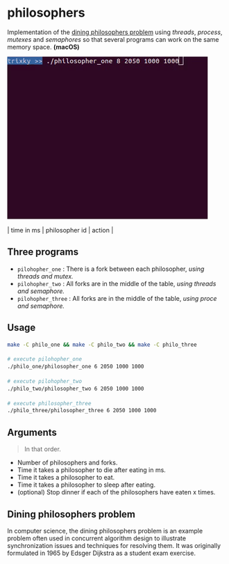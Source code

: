 # philosophers

Implementation of the [dining philosophers problem](https://en.wikipedia.org/wiki/Dining_philosophers_problem) using *threads*, *process*, *mutexes* and *semaphores* so that several programs can work on the same memory space. __(macOS)__

![Recordit GIF](https://github.com/trixky/philosophers/blob/master/.demo/demo.gif?raw=true)

| time in ms | philosopher id | action |

## Three programs

- `pilohopher_one` : There is a fork between each philosopher, *using threads and mutex.*
- `pilohopher_two` : All forks are in the middle of the table, *using threads and semaphore.*
- `pilohopher_three` : All forks are in the middle of the table, *using proce and semaphore.*

## Usage

```bash
make -C philo_one && make -C philo_two && make -C philo_three

# execute pilohopher_one
./philo_one/philosopher_one 6 2050 1000 1000

# execute pilohopher_two
./philo_two/philosopher_two 6 2050 1000 1000

# execute philosopher_three
./philo_three/philosopher_three 6 2050 1000 1000
```

## Arguments

> In that order.

- Number of philosophers and forks.
- Time it takes a philosopher to die after eating in ms.
- Time it takes a philosopher to eat.
- Time it takes a philosopher to sleep after eating.
- (optional) Stop dinner if each of the philosophers have eaten x times.

## Dining philosophers problem

In computer science, the dining philosophers problem is an example problem often used in concurrent algorithm design to illustrate synchronization issues and techniques for resolving them. It was originally formulated in 1965 by Edsger Dijkstra as a student exam exercise.
